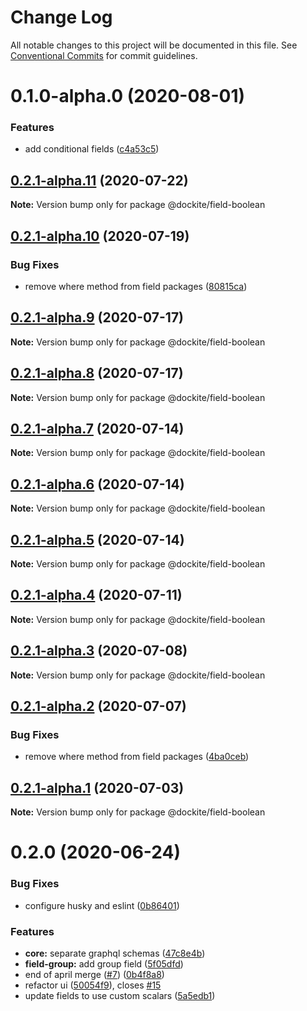 # Change Log

All notable changes to this project will be documented in this file.
See [Conventional Commits](https://conventionalcommits.org) for commit guidelines.

# 0.1.0-alpha.0 (2020-08-01)


### Features

* add conditional fields ([c4a53c5](https://github.com/dockite/dockite/commit/c4a53c599b0cbbfdc2566d75c1629571d32efa52))





## [0.2.1-alpha.11](https://github.com/dockite/dockite/compare/@dockite/field-boolean@0.2.1-alpha.10...@dockite/field-boolean@0.2.1-alpha.11) (2020-07-22)

**Note:** Version bump only for package @dockite/field-boolean





## [0.2.1-alpha.10](https://github.com/dockite/dockite/compare/@dockite/field-boolean@0.2.0...@dockite/field-boolean@0.2.1-alpha.10) (2020-07-19)


### Bug Fixes

* remove where method from field packages ([80815ca](https://github.com/dockite/dockite/commit/80815caeddf977c6e061ec4d0cc4805f5cd5d87a))





## [0.2.1-alpha.9](https://github.com/dockite/dockite/compare/@dockite/field-boolean@0.2.1-alpha.8...@dockite/field-boolean@0.2.1-alpha.9) (2020-07-17)

**Note:** Version bump only for package @dockite/field-boolean





## [0.2.1-alpha.8](https://github.com/dockite/dockite/compare/@dockite/field-boolean@0.2.1-alpha.7...@dockite/field-boolean@0.2.1-alpha.8) (2020-07-17)

**Note:** Version bump only for package @dockite/field-boolean





## [0.2.1-alpha.7](https://github.com/dockite/dockite/compare/@dockite/field-boolean@0.2.1-alpha.6...@dockite/field-boolean@0.2.1-alpha.7) (2020-07-14)

**Note:** Version bump only for package @dockite/field-boolean





## [0.2.1-alpha.6](https://github.com/dockite/dockite/compare/@dockite/field-boolean@0.2.1-alpha.5...@dockite/field-boolean@0.2.1-alpha.6) (2020-07-14)

**Note:** Version bump only for package @dockite/field-boolean





## [0.2.1-alpha.5](https://github.com/dockite/dockite/compare/@dockite/field-boolean@0.2.1-alpha.4...@dockite/field-boolean@0.2.1-alpha.5) (2020-07-14)

**Note:** Version bump only for package @dockite/field-boolean





## [0.2.1-alpha.4](https://github.com/dockite/dockite/compare/@dockite/field-boolean@0.2.1-alpha.3...@dockite/field-boolean@0.2.1-alpha.4) (2020-07-11)

**Note:** Version bump only for package @dockite/field-boolean





## [0.2.1-alpha.3](https://github.com/dockite/dockite/compare/@dockite/field-boolean@0.2.1-alpha.2...@dockite/field-boolean@0.2.1-alpha.3) (2020-07-08)

**Note:** Version bump only for package @dockite/field-boolean





## [0.2.1-alpha.2](https://github.com/dockite/dockite/compare/@dockite/field-boolean@0.2.0...@dockite/field-boolean@0.2.1-alpha.2) (2020-07-07)


### Bug Fixes

* remove where method from field packages ([4ba0ceb](https://github.com/dockite/dockite/commit/4ba0ceb0a97b4704a0be3d9637d6782bc5c4bc62))





## [0.2.1-alpha.1](https://github.com/dockite/dockite/compare/@dockite/field-boolean@0.2.0...@dockite/field-boolean@0.2.1-alpha.1) (2020-07-03)

**Note:** Version bump only for package @dockite/field-boolean





# 0.2.0 (2020-06-24)


### Bug Fixes

* configure husky and eslint ([0b86401](https://github.com/dockite/dockite/commit/0b86401a255fc55f1a051eebde8bf014f9dd7d23))


### Features

* **core:** separate graphql schemas ([47c8e4b](https://github.com/dockite/dockite/commit/47c8e4bd6c30460d8d5f3c59311fee39f122a299))
* **field-group:** add group field ([5f05dfd](https://github.com/dockite/dockite/commit/5f05dfda7a00a5193d4cdd322b929d3cd27d95ac))
* end of april merge  ([#7](https://github.com/dockite/dockite/issues/7)) ([0b4f8a8](https://github.com/dockite/dockite/commit/0b4f8a8ebd6da6118eee6e219817d7c85d611200))
* refactor ui ([50054f9](https://github.com/dockite/dockite/commit/50054f980c990822e7e6ceffe05d0799f2e5dcd5)), closes [#15](https://github.com/dockite/dockite/issues/15)
* update fields to use custom scalars ([5a5edb1](https://github.com/dockite/dockite/commit/5a5edb1a165dfbc7d7b2858887c8c0e7f452bdb3))
